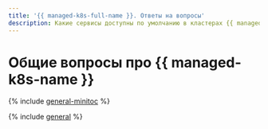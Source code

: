 ```yaml
---
title: '{{ managed-k8s-full-name }}. Ответы на вопросы'
description: Какие сервисы доступны по умолчанию в кластерах {{ managed-k8s-name }}? Ответы на этот и другие вопросы в данной статье.
---
```


# Общие вопросы про {{ managed-k8s-name }}

{% include [general-minitoc](../../_qa/managed-kubernetes/minitoc/general.md) %}

{% include [general](../../_qa/managed-kubernetes/general.md) %}
